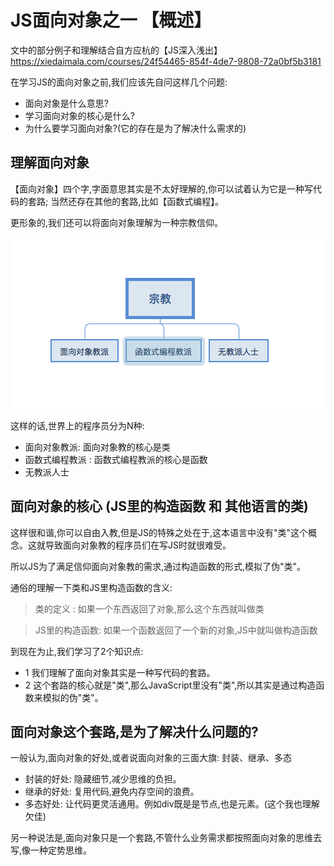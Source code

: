 # JS面向对象之一 【概述】

文中的部分例子和理解结合自方应杭的【JS深入浅出】https://xiedaimala.com/courses/24f54465-854f-4de7-9808-72a0bf5b3181
 

在学习JS的面向对象之前,我们应该先自问这样几个问题:

- 面向对象是什么意思?
- 学习面向对象的核心是什么?
- 为什么要学习面向对象?(它的存在是为了解决什么需求的)


## 理解面向对象

【面向对象】四个字,字面意思其实是不太好理解的,你可以试着认为它是一种写代码的套路; 当然还存在其他的套路,比如【函数式编程】。

更形象的,我们还可以将面向对象理解为一种宗教信仰。

![宗教信仰](./obj.png)

这样的话,世界上的程序员分为N种:

- 面向对象教派: 面向对象教的核心是类
- 函数式编程教派 : 函数式编程教派的核心是函数
- 无教派人士



## 面向对象的核心 (JS里的构造函数 和 其他语言的类)

这样很和谐,你可以自由入教,但是JS的特殊之处在于,这本语言中没有"类"这个概念。这就导致面向对象教的程序员们在写JS时就很难受。

所以JS为了满足信仰面向对象教的需求,通过构造函数的形式,模拟了伪"类"。

通俗的理解一下类和JS里构造函数的含义:
> 类的定义 : 如果一个东西返回了对象,那么这个东西就叫做类

> JS里的构造函数: 如果一个函数返回了一个新的对象,JS中就叫做构造函数


到现在为止,我们学习了2个知识点:

- 1 我们理解了面向对象其实是一种写代码的套路。
- 2 这个套路的核心就是"类",那么JavaScript里没有"类",所以其实是通过构造函数来模拟的伪"类"。

## 面向对象这个套路,是为了解决什么问题的?

一般认为,面向对象的好处,或者说面向对象的三面大旗: 封装、继承、多态

- 封装的好处: 隐藏细节,减少思维的负担。
- 继承的好处: 复用代码,避免内存空间的浪费。
- 多态好处:  让代码更灵活通用。例如div既是是节点,也是元素。(这个我也理解欠佳)


另一种说法是,面向对象只是一个套路,不管什么业务需求都按照面向对象的思维去写,像一种定势思维。



